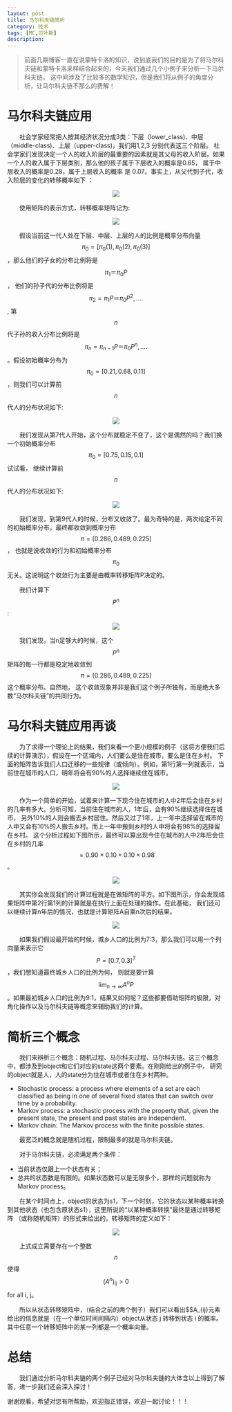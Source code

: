 ```yaml
---
layout: post
title: 马尔科夫链简析 
category: 技术
tags: [MC,贝叶斯]
description: 
---
```


> 前面几期博客一直在说蒙特卡洛的知识，说到底我们的目的是为了将马尔科夫链和蒙特卡洛采样结合起来的，今天我们通过几个小例子来分析一下马尔科夫链。
这中间涉及了比较多的数学知识，但是我们将从例子的角度分析，让马尔科夫链不那么的费解！

# 马尔科夫链应用 #

　　社会学家经常把人按其经济状况分成3类：下层（lower_class)、中层（middle-class)、上层（upper-class)，我们用1,2,3 分别代表这三个阶层。
社会学家们发现决定一个人的收入阶层的最重要的因素就是其父母的收入阶层。如果一个人的收入属于下层类别，那么他的孩子属于下层收入的概率是0.65，
属于中层收入的概率是0.28，属于上层收入的概率 是 0.07。事实上，从父代到子代，收入阶层的变化的转移概率如下 ：

<p align="center">
    <img src="/assets/img/Bayes/MCChain1.png">
</p>

　　使用矩阵的表示方式，转移概率矩阵记为:

<p align="center">
    <img src="/assets/img/Bayes/MCChain2.png">
</p>

　　假设当前这一代人处在下层、中层、上层的人的比例是概率分布向量$$π_0= [ π_0(1),π_0(2),π_0(3)]$$，那么他们的子女的分布比例将是$$π_1＝π_0P$$，
他们的孙子代的分布比例将是$$π_2= π_1P＝π_0P^2,….$$, 第$$n$$代子孙的收入分布比例将是$$π_n= π_{n-1}P＝π_0P^n,….$$。假设初始概率分布为
$$π_0 =[0.21,0.68, 0.11]$$，则我们可以计算前$$n$$代人的分布状况如下:

<p align="center">
    <img src="/assets/img/Bayes/MCChain3.png">
</p>

　　我们发现从第7代人开始，这个分布就稳定不变了，这个是偶然的吗？我们换一个初始概率分布$$π_0 = [0.75, 0.15, 0.1]$$试试看，
继续计算前$$n$$代人的分布状况如下:

<p align="center">
    <img src="/assets/img/Bayes/MCChain4.png">
</p>

　　我们发现，到第9代人的时候，分布又收敛了。最为奇特的是，两次给定不同的初始概率分布，最终都收敛到概率分布$$π = [0.286,0.489,0.225]$$，
也就是说收敛的行为和初始概率分布$$π_0$$无关。这说明这个收敛行为主要是由概率转移矩阵P决定的。

　　我们计算下$$P^n$$:

<p align="center">
    <img src="/assets/img/Bayes/MCChain5.png">
</p>

　　我们发现，当n足够大的时候，这个$$P^n$$矩阵的每一行都是稳定地收敛到$$π = [0.286,0.489,0.225]$$ 这个概率分布。自然地，
这个收敛现象并非是我们这个例子所独有，而是绝大多数“马尔科夫链”的共同行为。

# 马尔科夫链应用再谈 #

　　为了求得一个理论上的结果，我们来看一个更小规模的例子（这将方便我们后续的计算演示），假设在一个区域内，人们要么是住在城市，要么是住在乡村。
下面的矩阵告诉我们人口迁移的一些规律（或倾向）。例如，第1行第一列就表示，当前住在城市的人口，明年将会有90%的人选择继续住在城市。

<p align="center">
    <img src="/assets/img/Bayes/MCChain6.png">
</p>

　　作为一个简单的开始，试着来计算一下现今住在城市的人中2年后会住在乡村的几率有多大。分析可知，当前住在城市的人，1年后，会有90%继续选择住在城市，
另外10%的人则会搬去乡村居住。然后又过了1年，上一年中选择留在城市的人中又会有10%的人搬去乡村。而上一年中搬到乡村的人中将会有98%的选择留在乡村。
这个分析过程如下图所示，最终可以算出现今住在城市的人中2年后会住在乡村的几率$$=0.90\times 0.10 + 0.10\times 0.98$$。

<p align="center">
    <img src="/assets/img/Bayes/MCChain7.png">
</p>

　　其实你会发现我们的计算过程就是在做矩阵的平方。如下图所示，你会发现结果矩阵中第2行第1列的计算就是在执行上面在处理的操作。在此基础，
我们还可以继续计算n年后的情况，也就是计算矩阵A自乘n次后的结果。

<p align="center">
    <img src="/assets/img/Bayes/MCChain8.png">
</p>

　　如果我们假设最开始的时候，城乡人口的比例为7:3，那么我们可以用一个列向量来表示它$$P=[0.7, 0.3]^T$$，我们想知道最终城乡人口的比例为何，
则就是要计算$$\lim_{n\rightarrow\infty}A^nP$$。如果最初城乡人口的比例为9:1，结果又如何呢？这些都要借助矩阵的极限，对角化操作以及马尔科夫链等概念来辅助我们的计算。

# 简析三个概念 #

　　我们来辨析三个概念：随机过程、马尔科夫过程、马尔科夫链。这三个概念中，都涉及到object和它们对应的state这两个要素。在刚刚给出的例子中，
研究的object就是人，人的state分为住在城市或者住在乡村两种。

- Stochastic process: a process where elements of a set are each classified as being in one of several fixed states that can switch over time by a probability.
- Markov process: a stochastic process with the property that, given the present state, the present and past states are independent.
- Markov chain: The Markov process with the finite possible states.

　　最宽泛的概念就是随机过程，限制最多的就是马尔科夫链。

　　对于马尔科夫链，必须满足两个条件：

- 当前状态仅跟上一个状态有关；
- 总共的状态数是有限的。如果状态数可以是无限多个，那样的问题就称为Markov process。

　　在某个时间点上，object的状态为s1，下一个时刻，它的状态以某种概率转换到其他状态（也包含原状态s1），这里所说的“以某种概率转换”最终是通过转移矩阵
（或称随机矩阵）的形式来给出的。转移矩阵的定义如下：

<p align="center">
    <img src="/assets/img/Bayes/MCChain9.png">
</p>

　　上式成立需要存在一个整数$$n$$使得$$(A^n)_{ij}>0$$for all i, j。

　　所以从状态转移矩阵中，（结合之前的两个例子）我们可以看出$$A_{ij}元素给出的信息就是（在一个单位时间间隔内）object从状态 j 转移到状态 i 的概率。
其中任意一个转移矩阵中的某一列都是一个概率向量。

# 总结 #

　　我们通过分析马尔科夫链的两个例子已经对马尔科夫链的大体含以上得到了解答，进一步我们还会深入探讨！

谢谢观看，希望对您有所帮助，欢迎指正错误，欢迎一起讨论！！！